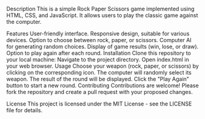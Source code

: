 Description
This is a simple Rock Paper Scissors game implemented using HTML, CSS, and JavaScript. It allows users to play the classic game against the computer.

Features
User-friendly interface.
Responsive design, suitable for various devices.
Option to choose between rock, paper, or scissors.
Computer AI for generating random choices.
Display of game results (win, lose, or draw).
Option to play again after each round.
Installation
Clone this repository to your local machine:
Navigate to the project directory.
Open index.html in your web browser.
Usage
Choose your weapon (rock, paper, or scissors) by clicking on the corresponding icon.
The computer will randomly select its weapon.
The result of the round will be displayed.
Click the "Play Again" button to start a new round.
Contributing
Contributions are welcome! Please fork the repository and create a pull request with your proposed changes.

License
This project is licensed under the MIT License - see the LICENSE file for details.
